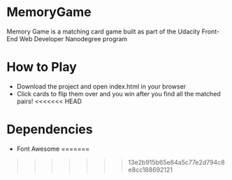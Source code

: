 # MemoryGame

Memory Game is a matching card game built as part of the Udacity Front-End Web Developer Nanodegree program

# How to Play

- Download the project and open index.html in your browser
- Click cards to flip them over and you win after you find all the matched pairs!
<<<<<<< HEAD

# Dependencies

- Font Awesome
=======
>>>>>>> 13e2b915b65e84a5c77e2d794c8e8cc188692121

